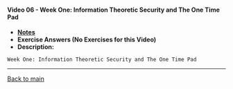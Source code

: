 #### Video 06 - Week One: Information Theoretic Security and The One Time Pad

- **[Notes](notes.md)**
- **Exercise Answers (No Exercises for this Video)**
- **Description:**

```
Week One: Information Theoretic Security and The One Time Pad
```

---
 
[Back to main](https://github.com/rot0xd/Coursera/blob/master/Cryptography/I/README.md)

